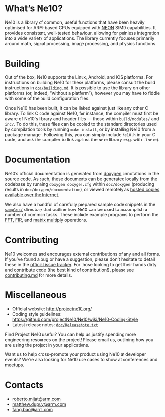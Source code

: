 # What’s Ne10?
Ne10 is a library of common, useful functions that have been heavily optimised for ARM-based CPUs equipped with [NEON](https://www.arm.com/products/processors/technologies/neon.php) SIMD capabilities. It provides consistent, well-tested behaviour, allowing for painless integration into a wide variety of applications. The library currently focuses primarily around math, signal processing, image processing, and physics functions.

# Building
Out of the box, Ne10 supports the Linux, Android, and iOS platforms. For instructions on building Ne10 for these platforms, please consult the build instructions in [`doc/building.md`](https://github.com/projectNe10/Ne10/blob/master/doc/building.md). It is possible to use the library on other platforms (or, indeed, “without a platform”), however you may have to fiddle with some of the build configuration files.

Once Ne10 has been built, it can be linked against just like any other C library. To link C code against Ne10, for instance, the compiler must first be aware of Ne10's library and header files — those within `build/modules/` and `inc/`. To do this, these files can be copied to the standard directories used by compilation tools by running `make install`, or by installing Ne10 from a package manager. Following this, you can simply include `Ne10.h` in your C code, and ask the compiler to link against the `NE10` library (e.g. with `-lNE10`).

# Documentation
Ne10’s official documentation is generated from [doxygen](https://www.stack.nl/~dimitri/doxygen/) annotations in the source code. As such, these documents can be generated locally from the codebase by running `doxygen doxygen.cfg` within `doc/doxygen` (producing results in `doc/doxygen/documentation`), or viewed remotely as [hosted copies available over the Internet](http://projectne10.github.io/Ne10/doc/).

We also have a handful of carefully prepared sample code snippets in the [`samples/`](https://github.com/projectNe10/Ne10/tree/master/samples) directory that outline how Ne10 can be used to accomplish a number of common tasks. These include example programs to perform the [FFT](https://github.com/projectNe10/Ne10/blob/master/samples/NE10_sample_complex_fft.c), [FIR](https://github.com/projectNe10/Ne10/blob/master/samples/NE10_sample_fir.c), and [matrix multiply](https://github.com/projectNe10/Ne10/blob/master/samples/NE10_sample_matrix_multiply.c) operations.

# Contributing
Ne10 welcomes and encourages external contributions of any and all forms. If you’ve found a bug or have a suggestion, please don’t hesitate to detail these in the [official issue tracker](https://github.com/projectNe10/Ne10/issues). For those looking to get their hands dirty and contribute code (the best kind of contribution!), please see [contributing.md](https://github.com/projectNe10/Ne10/blob/master/contributing.md) for more details.

# Miscellaneous

- Official website: http://projectne10.org/
- Coding style guidelines: https://github.com/projectNe10/Ne10/wiki/Ne10-Coding-Style
- Latest release notes: [`doc/ReleaseNote.txt`](https://github.com/projectNe10/Ne10/blob/master/doc/ReleaseNote.txt)

Find Project Ne10 useful? You can help us justify spending more engineering resources on the project! Please email us, outlining how you are using the project in your applications.

Want us to help cross-promote your product using Ne10 at developer events? We’re also looking for Ne10 use cases to show at conferences and meetups.

# Contacts

- roberto.mijat@arm.com
- matthew.dupuy@arm.com
- fang.bao@arm.com
